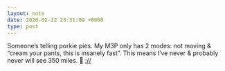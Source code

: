 ```yaml
---
layout: note
date: 2020-02-22 23:31:09 +0000
type: post
---
```


Someone’s telling porkie pies. My M3P only has 2 modes: not moving & “cream your pants, this is insanely fast”. This means I’ve never & probably never will see 350 miles. 🤣 [://](https://www.consumerreports.org/hybrids-evs/tesla-ups-ante-on-model-y-range-underscoring-ev-lead/)

